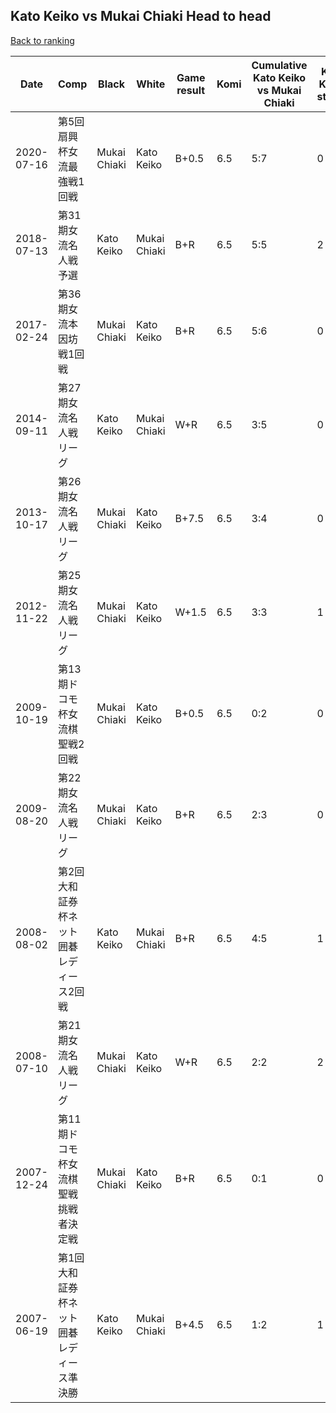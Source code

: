 ## Kato Keiko vs Mukai Chiaki Head to head

[Back to ranking](../../index.md)




| **Date** | **Comp** | **Black** | **White** | **Game result** | **Komi** | **Cumulative Kato Keiko vs Mukai Chiaki** | **Kato Keiko streak** | **Mukai Chiaki streak** | 
| --- | --- | --- | --- | --- | --- | --- | --- | --- |
| 2020-07-16 | 第5回扇興杯女流最強戦1回戦 | Mukai Chiaki | Kato Keiko | B+0.5 | 6.5 | 5:7 | 0 | 2 | 
| 2018-07-13 | 第31期女流名人戦予選 | Kato Keiko | Mukai Chiaki | B+R | 6.5 | 5:5 | 2 | 0 | 
| 2017-02-24 | 第36期女流本因坊戦1回戦 | Mukai Chiaki | Kato Keiko | B+R | 6.5 | 5:6 | 0 | 1 | 
| 2014-09-11 | 第27期女流名人戦リーグ | Kato Keiko | Mukai Chiaki | W+R | 6.5 | 3:5 | 0 | 2 | 
| 2013-10-17 | 第26期女流名人戦リーグ | Mukai Chiaki | Kato Keiko | B+7.5 | 6.5 | 3:4 | 0 | 1 | 
| 2012-11-22 | 第25期女流名人戦リーグ | Mukai Chiaki | Kato Keiko | W+1.5 | 6.5 | 3:3 | 1 | 0 | 
| 2009-10-19 | 第13期ドコモ杯女流棋聖戦2回戦 | Mukai Chiaki | Kato Keiko | B+0.5 | 6.5 | 0:2 | 0 | 2 | 
| 2009-08-20 | 第22期女流名人戦リーグ | Mukai Chiaki | Kato Keiko | B+R | 6.5 | 2:3 | 0 | 1 | 
| 2008-08-02 | 第2回大和証券杯ネット囲碁レディース2回戦 | Kato Keiko | Mukai Chiaki | B+R | 6.5 | 4:5 | 1 | 0 | 
| 2008-07-10 | 第21期女流名人戦リーグ | Mukai Chiaki | Kato Keiko | W+R | 6.5 | 2:2 | 2 | 0 | 
| 2007-12-24 | 第11期ドコモ杯女流棋聖戦挑戦者決定戦 | Mukai Chiaki | Kato Keiko | B+R | 6.5 | 0:1 | 0 | 1 | 
| 2007-06-19 | 第1回大和証券杯ネット囲碁レディース準決勝 | Kato Keiko | Mukai Chiaki | B+4.5 | 6.5 | 1:2 | 1 | 0 |




